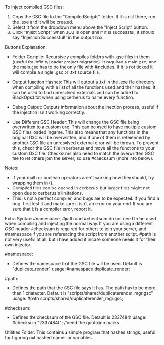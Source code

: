 To inject compiled GSC files:
1. Copy the GSC file to the "CompiledScripts" folder. If it is not there, run the .exe and it will be created.
2. Select it from the dropdown menu above the "Inject Script" button.
3. Click "Inject Script" when BO3 is open and if it is successful, it should say "Injection Successful!" in the output box.


Buttons Explanation:
- Folder Compile: Recursively compiles folders with .gsc files in them (useful for InfinityLoader project migration). It requires a main.gsc, and 
the main.gsc has to be the only file with #includes. If it is not ticked it will compile a single .gsc or .txt source file.

- Output function Hashes: This will output a .txt in the .exe file directory when compiling with a list of all the functions used and their 
hashes. It can be used to find unresolved externals and can be added to BlackOps3.txt when using cerberus to name every function.

- Debug Output: Outputs information about the inection process, useful if the injection isn't working correctly.

- Use Different GSC Header: This will change the GSC file being overwritten to a custom one. This can be used to have multiple custom GSC files
loaded ingame. This also means that any functions in the original GSC will be overwritten, and if one of them is referenced by another
GSC file an unresolved external error will be thrown. To prevent this, check the GSC file in cerberus and move all the functions to your
custom GSC file. Checksums also need to match the overwritten GSC file to let others join the server, so use #checksum (more info below).


Notes:
- If your math or boolean operators aren't working how they should, try wrapping them in ().
- Compiled files can be opened in cerberus, but larger files might not open due to cerberus's limitations. 
- This is not a perfect compiler, and bugs are to be expected. If you find a bug, first test it and make sure it isn't an error on your end. If
you are sure that it is a compiler error, report it.


Extra Syntax:
#namespace, #path and #checksum do not need to be used when compiling and injecting the normal way. If you are using a different GSC header #checksum
is required for others to join your server, and #namespace if you are referencing the script from another script. #path is not very useful at all, but
i have added it incase someone needs it for their own injector.

#namespace:
- Defines the namespace that the GSC file will be used. 
Default is "duplicate_render"
usage:
#namespace duplicate_render;

#path:
- Defines the path that the GSC file says it has. The path has to be more than 1 character.
Default is "scripts/shared/duplicaterender_mgr.gsc"
usage:
#path scripts/shared/duplicaterender_mgr.gsc;

#checksum:
- Defines the checksum of the GSC file. 
Default is 2337484f
usage:
#checksum "2337484f"; //need the quotation marks


Utilities Folder:
This contains a simple program that hashes strings, useful for figuring out hashed names or variables. 